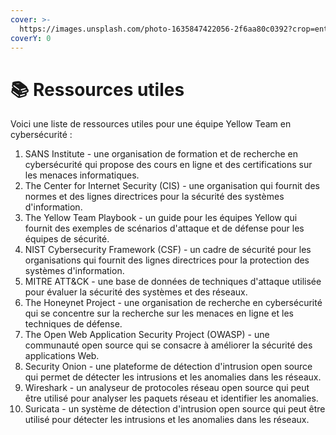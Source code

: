 ```yaml
---
cover: >-
  https://images.unsplash.com/photo-1635847422056-2f6aa80c0392?crop=entropy&cs=tinysrgb&fm=jpg&ixid=MnwxOTcwMjR8MHwxfHNlYXJjaHw4fHxiaWJsaW90aGVxdWV8ZW58MHx8fHwxNjc0ODIyMDIz&ixlib=rb-4.0.3&q=80
coverY: 0
---
```


# 📚 Ressources utiles

Voici une liste de ressources utiles pour une équipe Yellow Team en cybersécurité :

1. SANS Institute - une organisation de formation et de recherche en cybersécurité qui propose des cours en ligne et des certifications sur les menaces informatiques.
2. The Center for Internet Security (CIS) - une organisation qui fournit des normes et des lignes directrices pour la sécurité des systèmes d'information.
3. The Yellow Team Playbook - un guide pour les équipes Yellow qui fournit des exemples de scénarios d'attaque et de défense pour les équipes de sécurité.
4. NIST Cybersecurity Framework (CSF) - un cadre de sécurité pour les organisations qui fournit des lignes directrices pour la protection des systèmes d'information.
5. MITRE ATT\&CK - une base de données de techniques d'attaque utilisée pour évaluer la sécurité des systèmes et des réseaux.
6. The Honeynet Project - une organisation de recherche en cybersécurité qui se concentre sur la recherche sur les menaces en ligne et les techniques de défense.
7. The Open Web Application Security Project (OWASP) - une communauté open source qui se consacre à améliorer la sécurité des applications Web.
8. Security Onion - une plateforme de détection d'intrusion open source qui permet de détecter les intrusions et les anomalies dans les réseaux.
9. Wireshark - un analyseur de protocoles réseau open source qui peut être utilisé pour analyser les paquets réseau et identifier les anomalies.
10. Suricata - un système de détection d'intrusion open source qui peut être utilisé pour détecter les intrusions et les anomalies dans les réseaux.
